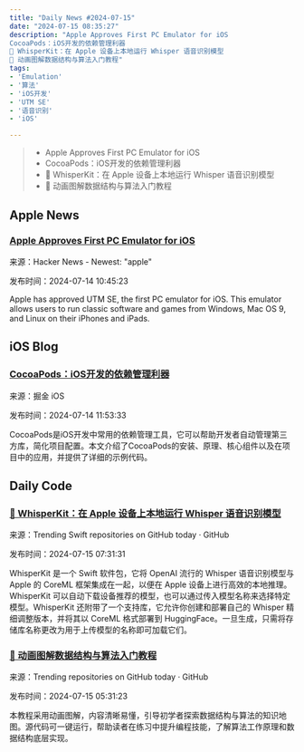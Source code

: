 ```yaml
---
title: "Daily News #2024-07-15"
date: "2024-07-15 08:35:27"
description: "Apple Approves First PC Emulator for iOS
CocoaPods：iOS开发的依赖管理利器
🌟 WhisperKit：在 Apple 设备上本地运行 Whisper 语音识别模型
🌟 动画图解数据结构与算法入门教程"
tags: 
- 'Emulation'
- '算法'
- 'iOS开发'
- 'UTM SE'
- '语音识别'
- 'iOS'

---
```


> - Apple Approves First PC Emulator for iOS
> - CocoaPods：iOS开发的依赖管理利器
> - 🌟 WhisperKit：在 Apple 设备上本地运行 Whisper 语音识别模型
> - 🌟 动画图解数据结构与算法入门教程

## Apple News

### [Apple Approves First PC Emulator for iOS](https://www.theverge.com/2024/7/13/24198015/apple-utm-se-pc-os-emulator-for-ios)

来源：Hacker News - Newest: "apple"

发布时间：2024-07-14 10:45:23

Apple has approved UTM SE, the first PC emulator for iOS. This emulator allows users to run classic software and games from Windows, Mac OS 9, and Linux on their iPhones and iPads.

## iOS Blog

### [CocoaPods：iOS开发的依赖管理利器](https://juejin.cn/post/7390663832782815273)

来源：掘金 iOS

发布时间：2024-07-14 11:53:33

CocoaPods是iOS开发中常用的依赖管理工具，它可以帮助开发者自动管理第三方库，简化项目配置。本文介绍了CocoaPods的安装、原理、核心组件以及在项目中的应用，并提供了详细的示例代码。

## Daily Code

### [🌟 WhisperKit：在 Apple 设备上本地运行 Whisper 语音识别模型](https://github.com/argmaxinc/WhisperKit)

来源：Trending Swift repositories on GitHub today · GitHub

发布时间：2024-07-15 07:31:31

WhisperKit 是一个 Swift 软件包，它将 OpenAI 流行​​的 Whisper 语音识别模型与 Apple 的 CoreML 框架集成在一起，以便在 Apple 设备上进行高效的本地推理。WhisperKit 可以自动下载设备推荐的模型，也可以通过传入模型名称来选择特定模型。WhisperKit 还附带了一个支持库，它允许你创建和部署自己的 Whisper 精细调整版本，并将其以 CoreML 格式部署到 HuggingFace。一旦生成，只需将存储库名称更改为用于上传模型的名称即可加载它们。

### [🌟 动画图解数据结构与算法入门教程](https://github.com/krahets/hello-algo)

来源：Trending repositories on GitHub today · GitHub

发布时间：2024-07-15 05:31:23

本教程采用动画图解，内容清晰易懂，引导初学者探索数据结构与算法的知识地图。源代码可一键运行，帮助读者在练习中提升编程技能，了解算法工作原理和数据结构底层实现。
